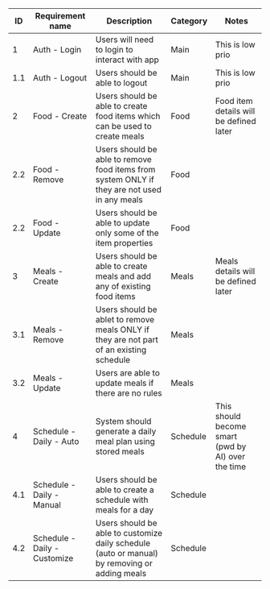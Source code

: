 | ID  | Requirement name | Description | Category | Notes |
| --  | ---------------- | ----------- | -------- | ----- |
| 1   | Auth - Login | Users will need to login to interact with app | Main | This is low prio |
| 1.1 | Auth - Logout | Users should be able to logout | Main | This is low prio |
| 2   | Food - Create | Users should be able to create food items which can be used to create meals | Food | Food item details will be defined later |
| 2.2 | Food - Remove | Users should be able to remove food items from system ONLY if they are not used in any meals | Food | |
| 2.2 | Food - Update | Users should be able to update only some of the item properties | Food | |
| 3   | Meals - Create | Users should be able to create meals and add any of existing food items  | Meals | Meals details will be defined later |
| 3.1 | Meals - Remove | Users should be ablet to remove meals ONLY if they are not part of an existing schedule | Meals | |
| 3.2 | Meals - Update | Users are able to update meals if there are no rules | Meals | |
| 4   | Schedule - Daily - Auto | System should generate a daily meal plan using stored meals | Schedule | This should become smart (pwd by AI) over the time |
| 4.1 | Schedule - Daily - Manual | Users should be able to create a schedule with meals for a day | Schedule |  |
| 4.2 | Schedule - Daily - Customize | Users should be able to customize daily schedule (auto or manual) by removing or adding meals | Schedule | |
